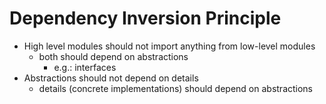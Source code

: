 # Dependency Inversion Principle

- High level modules should not import anything from low-level modules
  - both should depend on abstractions
    - e.g.: interfaces
- Abstractions should not depend on details
  - details (concrete implementations) should depend on abstractions
